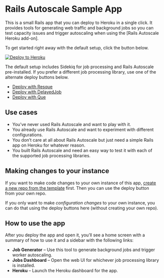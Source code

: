 # Rails Autoscale Sample App

This is a small Rails app that you can deploy to Heroku in a single click. It provides tools for generating web traffic and background jobs so you can test capacity issues and trigger autoscaling when using the [Rails Autoscale Heroku add-on].

To get started right away with the default setup, click the button below.

[![Deploy to Heroku](https://www.herokucdn.com/deploy/button.svg)](https://heroku.com/deploy)

The default setup includes Sidekiq for job processing and Rails Autoscale pre-installed. If you prefer a different job processing library, use one of the alternate deploy buttons below.

<!-- or if you want to deploy without Rails Autoscale (good for testing the installation flow), -->

<!-- | Jobs Library | With Rails Autoscale                                                                                                                 | Without Rails Autoscale                                                             |
| ------------ | ------------------------------------------------------------------------------------------------------------------------------------ | ----------------------------------------------------------------------------------- |
| Sidekiq      | [![Deploy](https://www.herokucdn.com/deploy/button.svg)](https://heroku.com/deploy)                                                  | [![Deploy](https://www.herokucdn.com/deploy/button.svg)](https://heroku.com/deploy) |
| Delayed Job  | [![Deploy](https://www.herokucdn.com/deploy/button.svg)](https://heroku.com/deploy)                                                  | [![Deploy](https://www.herokucdn.com/deploy/button.svg)](https://heroku.com/deploy) |
| Resque       | [Deploy with Resque](https://heroku.com/deploy?env[JOB_BACKEND]=resque&env[BUNDLE_WITHOUT]=development:test:sidekiq:delayed_job:que) | -->

- [Deploy with Resque](https://heroku.com/deploy?env[JOB_BACKEND]=resque&env[BUNDLE_WITHOUT]=development:test:sidekiq:resque:que)
- [Deploy with DelayedJob](https://heroku.com/deploy?env[JOB_BACKEND]=delayed_job&env[BUNDLE_WITHOUT]=development:test:sidekiq:delayed_job:que)
- [Deploy with Que](https://heroku.com/deploy?env[JOB_BACKEND]=que&env[BUNDLE_WITHOUT]=development:test:sidekiq:delayed_job:resque)

## Use cases

- You’ve never used Rails Autoscale and want to play with it.
- You already use Rails Autoscale and want to experiment with different configurations.
- You don’t care at all about Rails Autoscale but just need a simple Rails app on Heroku for whatever reason.
- You built Rails Autoscale and need an easy way to test it with each of the supported job processing libraries.

## Making changes to your instance

If you want to make code changes to your own instance of this app, [create a new repo from the template](https://github.com/adamlogic/rails-autoscale-sample-app/generate) first. Then you can use the deploy button from your own repo.

<!-- After you’ve deployed, you can set up automatic deploys from your own repo like this:

![automatic deploys from forked demo repo] -->

If you only want to make _configuration changes_ to your own instance, you can do that using the deploy buttons here (without creating your own repo).

## How to use the app

After you deploy the app and open it, you’ll see a home screen with a summary of how to use it and a sidebar with the following links:

<!-- - **Request Generator** – Use this tool to generate web traffic and trigger web autoscaling. -->

- **Job Generator** – Use this tool to generate background jobs and trigger worker autoscaling.
- **Jobs Dashboard** – Open the web UI for whichever job processing library is installed.
- **Heroku** – Launch the Heroku dashboard for the app.
<!-- - **Rails Autoscale** – Launch the Rails Autoscale dashboard for the app. -->

<!-- ## Request Generator

The request generator has two components: a form for sending one-off web requests from your web browser with configurable server processing time, and a helper for running load tests from the command line with `wrk`.

The default configuration deploys with three web (Puma) threads and a single web worker (Puma process). This means it can handle at most three concurrent requests on a single dyno.

To see this in action, configure the requests to each take a second (1000ms) for application processing time, then quickly hit the button four times to send four requests. The fourth request will take longer because it had to wait for an available thread. **This is request queueing in action!**

If the app had autoscaling enabled, it likely just triggered an upscale depending on the autoscale settings.

Firing requests from the browser is useful for tiny experiments like this, but since browsers are limited on the number of concurrent requests, you’ll want to use `wrk` for hit the app with any substantial traffic. -->
